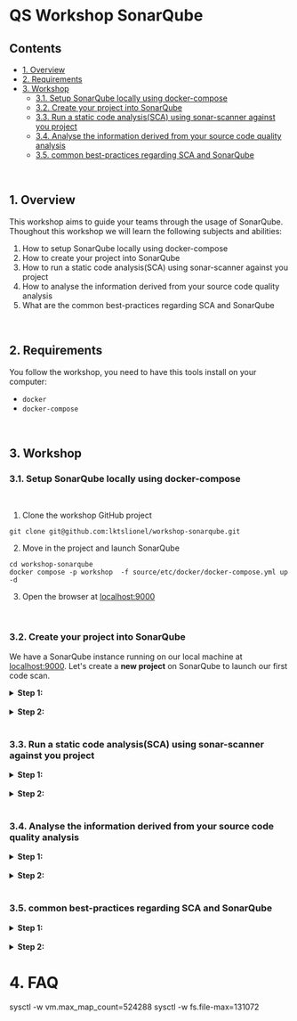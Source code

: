 # QS Workshop SonarQube <!-- omit in toc --> 


## Contents <!-- omit in toc --> 

- [1. Overview](#1-overview)
- [2. Requirements](#2-requirements)
- [3. Workshop](#3-workshop)
  - [3.1. Setup SonarQube locally using docker-compose](#31-setup-sonarqube-locally-using-docker-compose)
  - [3.2. Create your project into SonarQube](#32-create-your-project-into-sonarqube)
  - [3.3. Run a static code analysis(SCA) using sonar-scanner against you project](#33-run-a-static-code-analysissca-using-sonar-scanner-against-you-project)
  - [3.4. Analyse the information derived from your source code quality analysis](#34-analyse-the-information-derived-from-your-source-code-quality-analysis)
  - [3.5. common best-practices regarding SCA and SonarQube](#35-common-best-practices-regarding-sca-and-sonarqube)

<br>

## 1. Overview

This workshop aims to guide your teams through the usage of SonarQube.
Thoughout this workshop we will learn the following subjects and abilities:

1. How to setup SonarQube locally using docker-compose
2. How to create your project into SonarQube
3. How to run a static code analysis(SCA) using sonar-scanner against you project
4. How to analyse the information derived from your source code quality analysis
5. What are the common best-practices regarding SCA and SonarQube

<br>

## 2. Requirements

You follow the workshop, you need to have this tools install on your computer:

* `docker`
* `docker-compose`

<br>

## 3. Workshop

### 3.1. Setup SonarQube locally using docker-compose


<br>

1. Clone the workshop GitHub project</b></summary>

```
git clone git@github.com:lktslionel/workshop-sonarqube.git 
```

2. Move in the project and launch SonarQube

```
cd workshop-sonarqube
docker compose -p workshop  -f source/etc/docker/docker-compose.yml up -d
```

3. Open the browser at [localhost:9000](http://localhost:9000)


<br>


### 3.2. Create your project into SonarQube

We have a SonarQube instance running on our local machine at [localhost:9000](http://localhost:9000). 
Let's create a **new project** on SonarQube to launch our first code scan.

<details><summary><b>Step 1: </b></summary>

</details>

<br>

<details><summary><b>Step 2:</b></summary>

</details>


<br>

### 3.3. Run a static code analysis(SCA) using sonar-scanner against you project

<details><summary><b>Step 1: </b></summary>

```
docker run \
    -e SONAR_HOST_URL="http://sonarqube:9000"\
    -e SONAR_LOGIN="<TOKEN>"\
    --net workshop_default\
    --rm -v "$(pwd):/app" \
    -it sonarsource/sonar-scanner-cli -Dsonar.projectKey=sites-ui -Dsonar.sources=/app

```

</details>

<br>

<details><summary><b>Step 2:</b></summary>

</details>

<br>

### 3.4. Analyse the information derived from your source code quality analysis

<details><summary><b>Step 1: </b></summary>

</details>

<br>

<details><summary><b>Step 2:</b></summary>

</details>


<br>

### 3.5. common best-practices regarding SCA and SonarQube

<details><summary><b>Step 1: </b></summary>

</details>

<br>

<details><summary><b>Step 2:</b></summary>

</details>






# 4. FAQ

sysctl -w vm.max_map_count=524288
sysctl -w fs.file-max=131072
